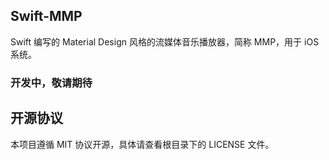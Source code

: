 Swift-MMP
------

Swift 编写的 Material Design 风格的流媒体音乐播放器，简称 MMP，用于 iOS 系统。


### 开发中，敬请期待


## 开源协议

本项目遵循 MIT 协议开源，具体请查看根目录下的 LICENSE 文件。